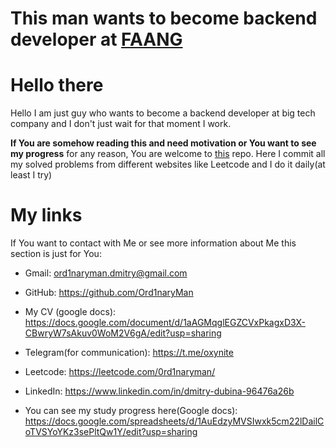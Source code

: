 # This man wants to become backend developer at [FAANG](https://github.com/Ord1naryMan/Road-To-FAANG)
# Hello there

Hello I am just guy who wants to become a backend developer at big tech company and I don't just wait for that moment I work.

<b>If You are somehow reading this and need motivation or You want to see my progress</b> for any reason, You are welcome to [this](https://github.com/Ord1naryMan/Road-To-FAANG) repo. Here I commit all my solved problems from different websites like Leetcode and I do it daily(at least I try)

# My links
If You want to contact with Me or see more information about Me this section is just for You:

* Gmail: ord1naryman.dmitry@gmail.com

* GitHub: https://github.com/Ord1naryMan

* My CV (google docs): https://docs.google.com/document/d/1aAGMqglEGZCVxPkagxD3X-CBwryW7sAkuv0WoM2V6gA/edit?usp=sharing

* Telegram(for communication): https://t.me/oxynite

* Leetcode: https://leetcode.com/0rd1naryman/

* LinkedIn: https://www.linkedin.com/in/dmitry-dubina-96476a26b

* You can see my study progress here(Google docs): https://docs.google.com/spreadsheets/d/1AuEdzyMVSIwxk5cm22lDailCoTVSYoYKz3sePltQw1Y/edit?usp=sharing
